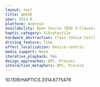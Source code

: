 ```yaml
---
layout: tool
title: mHIVE
year: 2014.0
platform: Android
availability: Open Source (BSD 3-Clause)
haptic_category: Vibrotactile
hardware_abstraction: Class (Voice Coil)
driving_feature: Time
effect_localization: Device-centric
media_support: None
iterative_playback: Yes
design_approaches: DPC, Process
interaction_metaphors: DPC, Process
---
```

10.1109/HAPTICS.2014.6775476